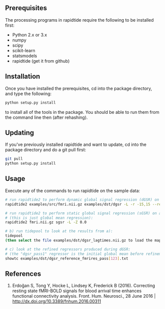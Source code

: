 Prerequisites
-------------

The processing programs in rapidtide require the following to be installed first:

* Python 2.x or 3.x
* numpy
* scipy
* scikit-learn
* statsmodels
* rapidtide (get it from github)

Installation
------------

Once you have installed the prerequisites, cd into the package directory, and type the following:
```bash
python setup.py install
```
to install all of the tools in the package.  You should be able to run them from the command line
then (after rehashing).

Updating
--------

If you've previously installed rapidtide and want to update, cd into the package directory and do a git pull first:
```bash
git pull
python setup.py install
```


Usage
------------

Execute any of the commands to run rapidtide on the sample data:

```bash
# run rapidtide2 to perform dynamic global signal regression (dGSR) on an fMRI file[1]:
rapidtide2 examples/src/fmri.nii.gz examples/dst/dgsr -L -r -15,15 --refinepasses=3

# run rapidtide2 to perform static global signal regression (sGSR) on an fMRI file[1] 
# (this is just global mean regression):
rapidtide2 fmri.nii.gz sgsr -L -Z 0.0

# b) run tidepool to look at the results from a):
tidepool
(then select the file examples/dst/dgsr_lagtimes.nii.gz to load the maps)

# c) look at the refined regressors produced during dGSR:
# (the "dgsr_pass1" regressor is the initial global mean before refinement)
showtc examples/dst/dgsr_reference_fmrires_pass[123].txt
```

References
----------
1) Erdoğan S, Tong Y, Hocke L, Lindsey K, Frederick B (2016). Correcting
	resting state fMRI-BOLD signals for blood arrival time enhances
	functional connectivity analysis. Front. Hum. Neurosci., 28 June 2016
	| http://dx.doi.org/10.3389/fnhum.2016.00311
